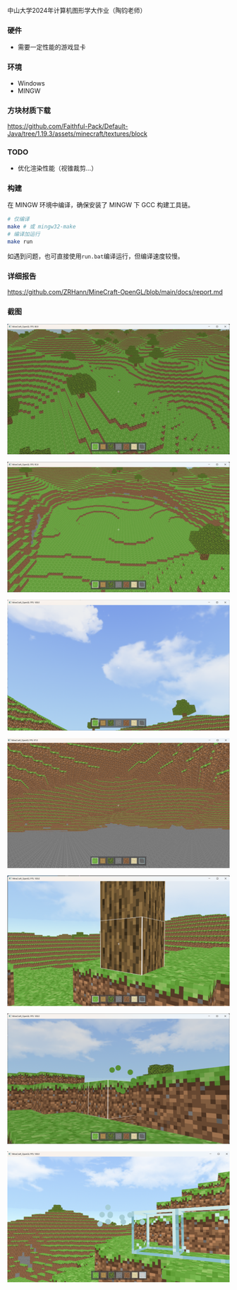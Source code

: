 中山大学2024年计算机图形学大作业（陶钧老师）
### 硬件
 - 需要一定性能的游戏显卡

### 环境
 - Windows
 - MINGW

### 方块材质下载
https://github.com/Faithful-Pack/Default-Java/tree/1.19.3/assets/minecraft/textures/block

### TODO
 - 优化渲染性能（视锥裁剪...）

### 构建 

在 MINGW 环境中编译，确保安装了 MINGW 下 GCC 构建工具链。

```bash
# 仅编译
make # 或 mingw32-make
# 编译加运行
make run
```
如遇到问题，也可直接使用`run.bat`编译运行，但编译速度较慢。

### 详细报告
https://github.com/ZRHann/MineCraft-OpenGL/blob/main/docs/report.md

### 截图

![image-20250103174150520](README.assets/image-20250103174150520.png)

![image-20250103174329041](README.assets/image-20250103174329041.png)

![image-20250103174433716](README.assets/image-20250103174433716.png)

![image-20250103174536109](README.assets/image-20250103174536109.png)

![image-20250103174728552](README.assets/image-20250103174728552.png)

![image-20250103174828293](README.assets/image-20250103174828293.png)

![image-20250103174920352](README.assets/image-20250103174920352.png)

